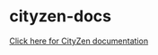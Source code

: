 # cityzen-docs

<a href="https://codeforlansing.github.io/cityzen-docs/" >Click here for CityZen documentation</a>
